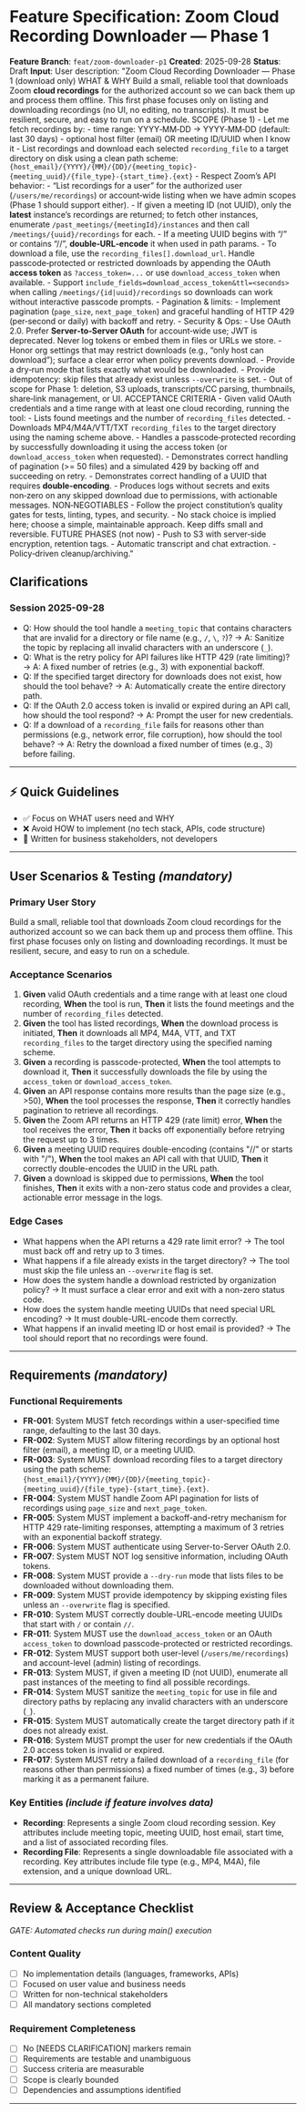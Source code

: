 # Feature Specification: Zoom Cloud Recording Downloader — Phase 1

**Feature Branch**: `feat/zoom-downloader-p1`
**Created**: 2025-09-28
**Status**: Draft
**Input**: User description: "Zoom Cloud Recording Downloader — Phase 1 (download only) WHAT & WHY Build a small, reliable tool that downloads Zoom **cloud recordings** for the authorized account so we can back them up and process them offline. This first phase focuses only on listing and downloading recordings (no UI, no editing, no transcripts). It must be resilient, secure, and easy to run on a schedule. SCOPE (Phase 1) - Let me fetch recordings by: - time range: YYYY‑MM‑DD → YYYY‑MM‑DD (default: last 30 days) - optional host filter (email) OR meeting ID/UUID when I know it - List recordings and download each selected `recording_file` to a target directory on disk using a clean path scheme: `{host_email}/{YYYY}/{MM}/{DD}/{meeting_topic}-{meeting_uuid}/{file_type}-{start_time}.{ext}` - Respect Zoom’s API behavior: - “List recordings for a user” for the authorized user (`/users/me/recordings`) or account‑wide listing when we have admin scopes (Phase 1 should support either). - If given a meeting ID (not UUID), only the **latest** instance’s recordings are returned; to fetch other instances, enumerate `/past_meetings/{meetingId}/instances` and then call `/meetings/{uuid}/recordings` for each. - If a meeting UUID begins with “/” or contains “//”, **double‑URL‑encode** it when used in path params. - To download a file, use the `recording_files[].download_url`. Handle passcode‑protected or restricted downloads by appending the OAuth **access token** as `?access_token=...` or use `download_access_token` when available. - Support `include_fields=download_access_token&ttl=<seconds>` when calling `/meetings/{id|uuid}/recordings` so downloads can work without interactive passcode prompts. - Pagination & limits: - Implement pagination (`page_size`, `next_page_token`) and graceful handling of HTTP 429 (per‑second or daily) with backoff and retry. - Security & Ops: - Use OAuth 2.0. Prefer **Server‑to‑Server OAuth** for account‑wide use; JWT is deprecated. Never log tokens or embed them in files or URLs we store. - Honor org settings that may restrict downloads (e.g., “only host can download”); surface a clear error when policy prevents download. - Provide a dry‑run mode that lists exactly what would be downloaded. - Provide idempotency: skip files that already exist unless `--overwrite` is set. - Out of scope for Phase 1: deletion, S3 uploads, transcripts/CC parsing, thumbnails, share‑link management, or UI. ACCEPTANCE CRITERIA - Given valid OAuth credentials and a time range with at least one cloud recording, running the tool: - Lists found meetings and the number of `recording_files` detected. - Downloads MP4/M4A/VTT/TXT `recording_files` to the target directory using the naming scheme above. - Handles a passcode‑protected recording by successfully downloading it using the access token (or `download_access_token` when requested). - Demonstrates correct handling of pagination (>= 50 files) and a simulated 429 by backing off and succeeding on retry. - Demonstrates correct handling of a UUID that requires **double‑encoding**. - Produces logs without secrets and exits non‑zero on any skipped download due to permissions, with actionable messages. NON‑NEGOTIABLES - Follow the project constitution’s quality gates for tests, linting, types, and security. - No stack choice is implied here; choose a simple, maintainable approach. Keep diffs small and reversible. FUTURE PHASES (not now) - Push to S3 with server‑side encryption, retention tags. - Automatic transcript and chat extraction. - Policy‑driven cleanup/archiving."

## Clarifications
### Session 2025-09-28
- Q: How should the tool handle a `meeting_topic` that contains characters that are invalid for a directory or file name (e.g., `/`, `\`, `?`)? → A: Sanitize the topic by replacing all invalid characters with an underscore (`_`).
- Q: What is the retry policy for API failures like HTTP 429 (rate limiting)? → A: A fixed number of retries (e.g., 3) with exponential backoff.
- Q: If the specified target directory for downloads does not exist, how should the tool behave? → A: Automatically create the entire directory path.
- Q: If the OAuth 2.0 access token is invalid or expired during an API call, how should the tool respond? → A: Prompt the user for new credentials.
- Q: If a download of a `recording_file` fails for reasons other than permissions (e.g., network error, file corruption), how should the tool behave? → A: Retry the download a fixed number of times (e.g., 3) before failing.

---

## ⚡ Quick Guidelines
- ✅ Focus on WHAT users need and WHY
- ❌ Avoid HOW to implement (no tech stack, APIs, code structure)
- 👥 Written for business stakeholders, not developers

---

## User Scenarios & Testing *(mandatory)*

### Primary User Story
Build a small, reliable tool that downloads Zoom cloud recordings for the authorized account so we can back them up and process them offline. This first phase focuses only on listing and downloading recordings. It must be resilient, secure, and easy to run on a schedule.

### Acceptance Scenarios
1.  **Given** valid OAuth credentials and a time range with at least one cloud recording, **When** the tool is run, **Then** it lists the found meetings and the number of `recording_files` detected.
2.  **Given** the tool has listed recordings, **When** the download process is initiated, **Then** it downloads all MP4, M4A, VTT, and TXT `recording_files` to the target directory using the specified naming scheme.
3.  **Given** a recording is passcode-protected, **When** the tool attempts to download it, **Then** it successfully downloads the file by using the `access_token` or `download_access_token`.
4.  **Given** an API response contains more results than the page size (e.g., >50), **When** the tool processes the response, **Then** it correctly handles pagination to retrieve all recordings.
5.  **Given** the Zoom API returns an HTTP 429 (rate limit) error, **When** the tool receives the error, **Then** it backs off exponentially before retrying the request up to 3 times.
6.  **Given** a meeting UUID requires double-encoding (contains "//" or starts with "/"), **When** the tool makes an API call with that UUID, **Then** it correctly double-encodes the UUID in the URL path.
7.  **Given** a download is skipped due to permissions, **When** the tool finishes, **Then** it exits with a non-zero status code and provides a clear, actionable error message in the logs.

### Edge Cases
- What happens when the API returns a 429 rate limit error? -> The tool must back off and retry up to 3 times.
- What happens if a file already exists in the target directory? -> The tool must skip the file unless an `--overwrite` flag is set.
- How does the system handle a download restricted by organization policy? -> It must surface a clear error and exit with a non-zero status code.
- How does the system handle meeting UUIDs that need special URL encoding? -> It must double-URL-encode them correctly.
- What happens if an invalid meeting ID or host email is provided? -> The tool should report that no recordings were found.

---

## Requirements *(mandatory)*

### Functional Requirements
- **FR-001**: System MUST fetch recordings within a user-specified time range, defaulting to the last 30 days.
- **FR-002**: System MUST allow filtering recordings by an optional host filter (email), a meeting ID, or a meeting UUID.
- **FR-003**: System MUST download recording files to a target directory using the path scheme: `{host_email}/{YYYY}/{MM}/{DD}/{meeting_topic}-{meeting_uuid}/{file_type}-{start_time}.{ext}`.
- **FR-004**: System MUST handle Zoom API pagination for lists of recordings using `page_size` and `next_page_token`.
- **FR-005**: System MUST implement a backoff-and-retry mechanism for HTTP 429 rate-limiting responses, attempting a maximum of 3 retries with an exponential backoff strategy.
- **FR-006**: System MUST authenticate using Server-to-Server OAuth 2.0.
- **FR-007**: System MUST NOT log sensitive information, including OAuth tokens.
- **FR-008**: System MUST provide a `--dry-run` mode that lists files to be downloaded without downloading them.
- **FR-009**: System MUST provide idempotency by skipping existing files unless an `--overwrite` flag is specified.
- **FR-010**: System MUST correctly double-URL-encode meeting UUIDs that start with `/` or contain `//`.
- **FR-011**: System MUST use the `download_access_token` or an OAuth `access_token` to download passcode-protected or restricted recordings.
- **FR-012**: System MUST support both user-level (`/users/me/recordings`) and account-level (admin) listing of recordings.
- **FR-013**: System MUST, if given a meeting ID (not UUID), enumerate all past instances of the meeting to find all possible recordings.
- **FR-014**: System MUST sanitize the `meeting_topic` for use in file and directory paths by replacing any invalid characters with an underscore (`_`).
- **FR-015**: System MUST automatically create the target directory path if it does not already exist.
- **FR-016**: System MUST prompt the user for new credentials if the OAuth 2.0 access token is invalid or expired.
- **FR-017**: System MUST retry a failed download of a `recording_file` (for reasons other than permissions) a fixed number of times (e.g., 3) before marking it as a permanent failure.

### Key Entities *(include if feature involves data)*
- **Recording**: Represents a single Zoom cloud recording session. Key attributes include meeting topic, meeting UUID, host email, start time, and a list of associated recording files.
- **Recording File**: Represents a single downloadable file associated with a recording. Key attributes include file type (e.g., MP4, M4A), file extension, and a unique download URL.

---

## Review & Acceptance Checklist
*GATE: Automated checks run during main() execution*

### Content Quality
- [ ] No implementation details (languages, frameworks, APIs)
- [ ] Focused on user value and business needs
- [ ] Written for non-technical stakeholders
- [ ] All mandatory sections completed

### Requirement Completeness
- [ ] No [NEEDS CLARIFICATION] markers remain
- [ ] Requirements are testable and unambiguous
- [ ] Success criteria are measurable
- [ ] Scope is clearly bounded
- [ ] Dependencies and assumptions identified

---